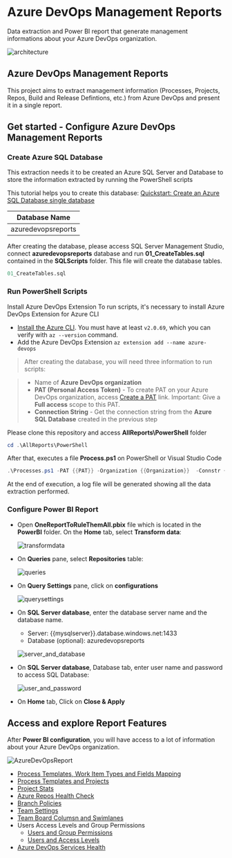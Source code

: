 # Azure DevOps Management Reports
Data extraction and Power BI report that generate management informations about your Azure DevOps organization.

![architecture](./images/Architecture.png)

## Azure DevOps Management Reports
This project aims to extract management information (Processes, Projects, Repos, Build and Release Defintions, etc.) from Azure DevOps and present it in a single report.

## Get started - Configure Azure DevOps Management Reports

### Create Azure SQL Database
This extraction needs it to be created an Azure SQL Server and Database to store the information extracted by running the PowerShell scripts

This tutorial helps you to create this database:
[Quickstart: Create an Azure SQL Database single database](https://docs.microsoft.com/en-us/azure/azure-sql/database/single-database-create-quickstart?tabs=azure-portal)

|Database Name|
|---|
|azuredevopsreports|

After creating the database, please access SQL Server Management Studio, connect **azuredevopsreports** database and run **01_CreateTables.sql** contained in the **SQLScripts** folder. This file will create the database tables.

```sql
01_CreateTables.sql
```

### Run PowerShell Scripts
Install Azure DevOps Extension
To run scripts, it's necessary to install Azure DevOps Extension for Azure CLI
- [Install the Azure CLI](https://docs.microsoft.com/cli/azure/install-azure-cli). You must have at least `v2.0.69`, which you can verify with `az --version` command.
- Add the Azure DevOps Extension `az extension add --name azure-devops`

>After creating the database, you will need three information to run scripts:

>- Name of **Azure DevOps organization**
>- **PAT (Personal Access Token)** - To create PAT on your Azure DevOps organization, access [Create a PAT](https://docs.microsoft.com/en-us/azure/devops/organizations/accounts/use-personal-access-tokens-to-authenticate?view=azure-devops&tabs=Windows#create-a-pat) link. Important: Give a **Full access** scope to this PAT.
>- **Connection String** - Get the connection string from the **Azure SQL Database** created in the previous step

Please clone this repository and access **AllReports\PowerShell** folder

```PowerShell
cd .\AllReports\PowerShell
```

After that, executes a file **Process.ps1** on PowerShell or Visual Studio Code

```powershell
.\Processes.ps1 -PAT {{PAT}} -Organization {{Organization}}  -Connstr {{Connection string from database}}
```

At the end of execution, a log file will be generated showing all the data extraction performed.

### Configure Power BI Report
- Open **OneReportToRuleThemAll.pbix** file which is located in the **PowerBI** folder. On the **Home** tab, select **Transform data**:
  
  ![transformdata](./images/transformdata.png)

- On **Queries** pane, select **Repositories** table:
  
  ![queries](./images/Queries.png)
  
- On **Query Settings** pane, click on **configurations**

  ![querysettings](./images/Query_Settings.png)


- On **SQL Server database**, enter the database server name and the database name.
  - Server: {{mysqlserver}}.database.windows.net:1433
  - Database (optional): azuredevopsreports
  
  ![server_and_database](./images/server_and_database.png)


- On **SQL Server database**, Database tab, enter user name and password to access SQL Database:
  
  ![user_and_password](./images/user_and_password.png)

- On **Home** tab, Click on **Close & Apply**

## Access and explore Report Features
After **Power BI configuration**, you will have access to a lot of information about your Azure DevOps organization.

![AzureDevOpsReport](./images/AzureDevOpsReport.png)

- [Process Templates, Work Item Types and Fields Mapping](https://vinijmoura.medium.com/how-to-process-templates-work-item-types-and-fields-mapping-on-azure-devops-dc03ea31debe)
- [Process Templates and Projects](https://vinijmoura.medium.com/how-to-list-all-process-templates-and-respective-team-projects-on-azure-devops-1a2177ef0ba1)
- [Project Stats](https://vinijmoura.medium.com/how-to-project-stats-mapping-on-azure-devops-63ca0f0d4ca)
- [Azure Repos Health Check](https://vinijmoura.medium.com/how-to-azure-repos-health-check-on-azure-devops-5b0322c7295c)
- [Branch Policies](https://vinijmoura.medium.com/how-to-viewing-which-repositories-have-branch-policies-on-azure-devops-c9bfb370401e)
- [Team Settings](https://vinijmoura.medium.com/how-to-team-settings-mapping-on-azure-devops-ee609d217a3a)
- [Team Board Columsn and Swimlanes](https://vinijmoura.medium.com/how-to-board-columns-and-swimlanes-mapping-on-azure-devops-bd7fbf94e43f)
- Users Access Levels and Group Permissions
  - [Users and Group Permissions](https://vinijmoura.medium.com/how-to-list-all-users-and-group-permissions-on-azure-devops-using-azure-devops-cli-54f73a20a4c7)
  - [Users and Access Levels](https://vinijmoura.medium.com/how-to-list-all-users-access-levels-on-azure-devops-b98593bb123c)
- [Azure DevOps Services Health](https://vinijmoura.medium.com/how-to-azure-devops-service-health-using-maps-in-power-bi-711bb7c657c2)

